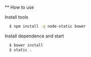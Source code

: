 ** How to use

Install tools

```bash
  $ npm install -g node-static bower
```

Install dependence and start

```bash
  $ bower install
  $ static .
```
